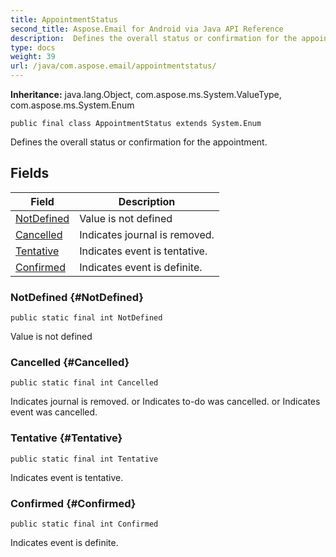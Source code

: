 ```yaml
---
title: AppointmentStatus
second_title: Aspose.Email for Android via Java API Reference
description:  Defines the overall status or confirmation for the appointment.
type: docs
weight: 39
url: /java/com.aspose.email/appointmentstatus/
---
```

**Inheritance:**
java.lang.Object, com.aspose.ms.System.ValueType, com.aspose.ms.System.Enum
```
public final class AppointmentStatus extends System.Enum
```

Defines the overall status or confirmation for the appointment.
## Fields

| Field | Description |
| --- | --- |
| [NotDefined](#NotDefined) | Value is not defined |
| [Cancelled](#Cancelled) | Indicates journal is removed. |
| [Tentative](#Tentative) | Indicates event is tentative. |
| [Confirmed](#Confirmed) | Indicates event is definite. |
### NotDefined {#NotDefined}
```
public static final int NotDefined
```


Value is not defined

### Cancelled {#Cancelled}
```
public static final int Cancelled
```


Indicates journal is removed. or Indicates to-do was cancelled. or Indicates event was cancelled.

### Tentative {#Tentative}
```
public static final int Tentative
```


Indicates event is tentative.

### Confirmed {#Confirmed}
```
public static final int Confirmed
```


Indicates event is definite.

